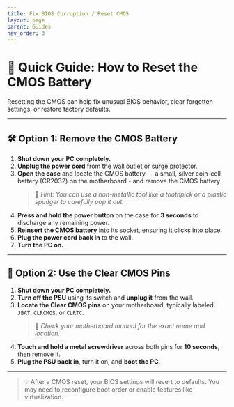 ```yaml
---
title: Fix BIOS Corruption / Reset CMOS
layout: page
parent: Guides
nav_order: 3
---
```



# 🔁 Quick Guide: How to Reset the CMOS Battery

Resetting the CMOS can help fix unusual BIOS behavior, clear forgotten settings, or restore factory defaults.

---

## 🛠️ Option 1: Remove the CMOS Battery

1. **Shut down your PC completely.**
2. **Unplug the power cord** from the wall outlet or surge protector.
3. **Open the case** and locate the CMOS battery — a small, silver coin-cell battery (CR2032) on the motherboard - and remove the CMOS battery. 
   > 🔧 *Hint: You can use a non-metallic tool like a toothpick or a plastic spudger to carefully pop it out.*
4. **Press and hold the power button** on the case for **3 seconds** to discharge any remaining power.
5. **Reinsert the CMOS battery** into its socket, ensuring it clicks into place.
6. **Plug the power cord back in** to the wall.
7. **Turn the PC on.**

---

## 🔧 Option 2: Use the Clear CMOS Pins

1. **Shut down your PC completely.**
2. **Turn off the PSU** using its switch and **unplug it** from the wall.
3. **Locate the Clear CMOS pins** on your motherboard, typically labeled `JBAT`, `CLRCMOS`, or `CLRTC`.  
   > 📘 *Check your motherboard manual for the exact name and location.*
4. **Touch and hold a metal screwdriver** across both pins for **10 seconds**, then remove it.
5. **Plug the PSU back in**, turn it on, and **boot the PC**.

---

> 💡 After a CMOS reset, your BIOS settings will revert to defaults. You may need to reconfigure boot order or enable features like virtualization.
